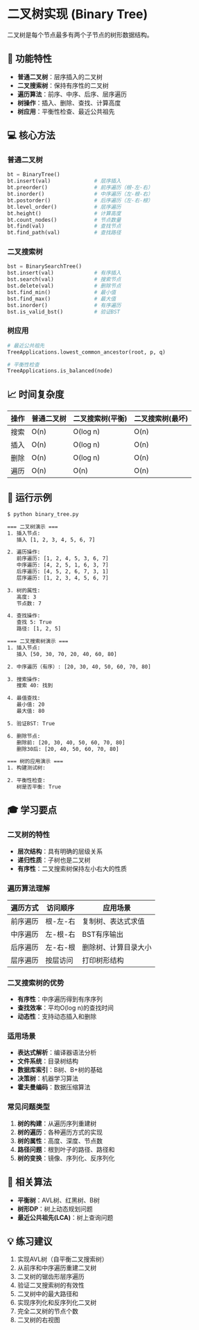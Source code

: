 # 二叉树实现 (Binary Tree)

二叉树是每个节点最多有两个子节点的树形数据结构。

## 🔧 功能特性

- **普通二叉树**：层序插入的二叉树
- **二叉搜索树**：保持有序性的二叉树
- **遍历算法**：前序、中序、后序、层序遍历
- **树操作**：插入、删除、查找、计算高度
- **树应用**：平衡性检查、最近公共祖先

## 💻 核心方法

### 普通二叉树
```python
bt = BinaryTree()
bt.insert(val)              # 层序插入
bt.preorder()               # 前序遍历（根-左-右）
bt.inorder()                # 中序遍历（左-根-右）
bt.postorder()              # 后序遍历（左-右-根）
bt.level_order()            # 层序遍历
bt.height()                 # 计算高度
bt.count_nodes()            # 节点数量
bt.find(val)                # 查找节点
bt.find_path(val)           # 查找路径
```

### 二叉搜索树
```python
bst = BinarySearchTree()
bst.insert(val)             # 有序插入
bst.search(val)             # 搜索节点
bst.delete(val)             # 删除节点
bst.find_min()              # 最小值
bst.find_max()              # 最大值
bst.inorder()               # 有序遍历
bst.is_valid_bst()          # 验证BST
```

### 树应用
```python
# 最近公共祖先
TreeApplications.lowest_common_ancestor(root, p, q)

# 平衡性检查
TreeApplications.is_balanced(node)
```

## 📈 时间复杂度

| 操作 | 普通二叉树 | 二叉搜索树(平衡) | 二叉搜索树(最坏) |
|------|------------|------------------|------------------|
| 搜索 | O(n) | O(log n) | O(n) |
| 插入 | O(n) | O(log n) | O(n) |
| 删除 | O(n) | O(log n) | O(n) |
| 遍历 | O(n) | O(n) | O(n) |

## 🎯 运行示例

```bash
$ python binary_tree.py

=== 二叉树演示 ===
1. 插入节点:
   插入 [1, 2, 3, 4, 5, 6, 7]

2. 遍历操作:
   前序遍历: [1, 2, 4, 5, 3, 6, 7]
   中序遍历: [4, 2, 5, 1, 6, 3, 7]
   后序遍历: [4, 5, 2, 6, 7, 3, 1]
   层序遍历: [1, 2, 3, 4, 5, 6, 7]

3. 树的属性:
   高度: 3
   节点数: 7

4. 查找操作:
   查找 5: True
   路径: [1, 2, 5]

=== 二叉搜索树演示 ===
1. 插入节点:
   插入 [50, 30, 70, 20, 40, 60, 80]

2. 中序遍历（有序）: [20, 30, 40, 50, 60, 70, 80]

3. 搜索操作:
   搜索 40: 找到

4. 最值查找:
   最小值: 20
   最大值: 80

5. 验证BST: True

6. 删除节点:
   删除前: [20, 30, 40, 50, 60, 70, 80]
   删除30后: [20, 40, 50, 60, 70, 80]

=== 树的应用演示 ===
1. 构建测试树:

2. 平衡性检查:
   树是否平衡: True
```

## 🎓 学习要点

### 二叉树的特性
- **层次结构**：具有明确的层级关系
- **递归性质**：子树也是二叉树
- **有序性**：二叉搜索树保持左小右大的性质

### 遍历算法理解

| 遍历方式 | 访问顺序 | 应用场景 |
|----------|----------|----------|
| 前序遍历 | 根-左-右 | 复制树、表达式求值 |
| 中序遍历 | 左-根-右 | BST有序输出 |
| 后序遍历 | 左-右-根 | 删除树、计算目录大小 |
| 层序遍历 | 按层访问 | 打印树形结构 |

### 二叉搜索树的优势
- **有序性**：中序遍历得到有序序列
- **查找效率**：平均O(log n)的查找时间
- **动态性**：支持动态插入和删除

### 适用场景
- **表达式解析**：编译器语法分析
- **文件系统**：目录树结构
- **数据库索引**：B树、B+树的基础
- **决策树**：机器学习算法
- **霍夫曼编码**：数据压缩算法

### 常见问题类型

1. **树的构建**：从遍历序列重建树
2. **树的遍历**：各种遍历方式的实现
3. **树的属性**：高度、深度、节点数
4. **路径问题**：根到叶子的路径、路径和
5. **树的变换**：镜像、序列化、反序列化

## 🔗 相关算法

- **平衡树**：AVL树、红黑树、B树
- **树形DP**：树上动态规划问题
- **最近公共祖先(LCA)**：树上查询问题

## 💡 练习建议

1. 实现AVL树（自平衡二叉搜索树）
2. 从前序和中序遍历重建二叉树
3. 二叉树的锯齿形层序遍历
4. 验证二叉搜索树的有效性
5. 二叉树中的最大路径和
6. 实现序列化和反序列化二叉树
7. 完全二叉树的节点个数
8. 二叉树的右视图